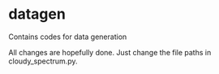 # datagen
Contains codes for data generation 

All changes are hopefully done. Just change the file paths in cloudy_spectrum.py.

